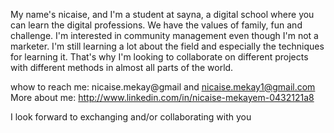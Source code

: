 My name's nicaise, and I'm a student at sayna, a digital school where you can learn the digital professions. We have the values of family, fun and challenge. I'm interested in community management even though I'm not a marketer. I'm still learning a lot about the field and especially the techniques for learning it. That's why I'm looking to collaborate on different projects with different methods in almost all parts of the world.

whow to reach me: nicaise.mekay@gmail and nicaise.mekay1@gmail.com
More about me: http://www.linkedin.com/in/nicaise-mekayem-0432121a8

I look forward to exchanging and/or collaborating with you




